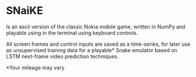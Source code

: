# SNaiKE 

Is an ascii version of the classic Nokia mobile game, written in NumPy and playable using in
the terminal using keyboard controls.

All screen frames and control inputs are saved as a time-series, for later use as 
unsupervised training data for a playable* Snake emulator based on LSTM next-frame 
video prediction techniques.

*Your mileage may vary
